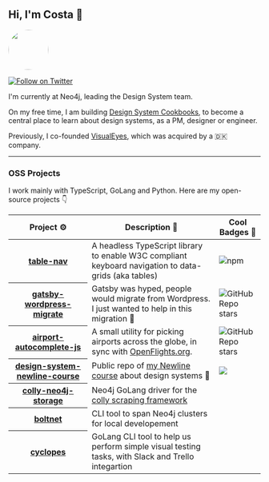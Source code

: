 ## Hi, I'm Costa 👋

<img src="https://pbs.twimg.com/profile_images/1709472768054423552/S-tfZBmP_400x400.jpg" width="80" height="80" style="border-radius:100000px">


[![Follow on Twitter](https://img.shields.io/badge/Follow%20on-X-blue)](https://twitter.com/costasAlexoglou/)

I'm currently at Neo4j, leading the Design System team. 

On my free time, I am building [Design System Cookbooks](https://designsystemcookbooks.com/), to become a central place to learn about design systems, as a PM, designer or engineer.

Previously, I co-founded [VisualEyes](https://www.visualeyes.design/), which was acquired by a 🇩🇰 company.

---


### OSS Projects

I work mainly with TypeScript, GoLang and Python. Here are my open-source projects 👇

<table width="100%">
	<thead>
		<th span="col">Project ⚙️</th>
		<th span="col">Description 📝</th>
		<th span="col">Cool Badges 🔰</th>
	</thead>
	<tbody>
		<tr>
			<th span="row"><a href="https://github.com/konsalex/table-nav">table-nav</a></th>
			<td>A headless TypeScript library to enable W3C compliant keyboard navigation to data-grids (aka tables)</td>
			<td><img alt="npm" src="https://img.shields.io/npm/dm/%40table-nav/react"></td>
		</tr>
		<tr>
			<th span="row"><a href="https://github.com/konsalex/gatsby-wordpress-migratet">gatsby-wordpress-migrate</a></th>
			<td>Gatsby was hyped, people would migrate from Wordpress. I just wanted to help in this migration 🚋</td>
			<td><img alt="GitHub Repo stars" src="https://img.shields.io/github/stars/konsalex/gatsby-wordpress-migrate"></td>
		</tr>
		<tr>
			<th span="row"><a href="https://github.com/konsalex/airport-autocomplete-js">airport-autocomplete-js</a></th>
			<td>A small utility for picking airports across the globe, in sync with <a href="https://openflights.org/">OpenFlights.org</a>.</td>
			<td><img alt="GitHub Repo stars" src="https://img.shields.io/github/stars/konsalex/Airport-Autocomplete-JS"></td>
		</tr>
		<tr>
			<th span="row"><a href="https://github.com/konsalex/design-system-newline-course">design-system-newline-course</a></th>
			<td>Public repo of <a href="https://www.newline.co/courses/build-a-complete-company-design-system">my Newline course</a> about design systems 🎨</td>
			<td><img src="https://img.shields.io/badge/Watch%20at-Newline-blue" /></td>
		</tr>
		<tr>
			<th span="row"><a href="https://github.com/konsalex/colly-neo4j-storage">colly-neo4j-storage</a></th>
			<td>Neo4j GoLang driver for the <a href=""https://go-colly.org/>colly scraping framework</a></td>
			<td></td>
		</tr>
		<tr>
			<th span="row"><a href="https://github.com/konsalex/boltnet">boltnet</a></th>
			<td>CLI tool to span Neo4j clusters for local developement</td>
			<td></td>
		</tr>
		<tr>
			<th span="row"><a href="https://github.com/konsalex/cyclopes">cyclopes</a></th>
			<td>GoLang CLI tool to help us perform simple visual testing tasks, with Slack and Trello integartion</td>
			<td></td>
		</tr>
	</tbody>
</table>
